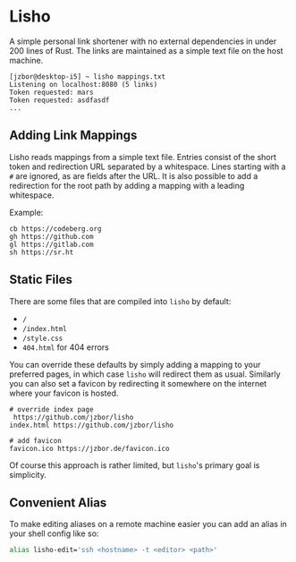 # Lisho
A simple personal link shortener with no external dependencies in under 200 lines of Rust.
The links are maintained as a simple text file on the host machine.

```
[jzbor@desktop-i5] ~ lisho mappings.txt
Listening on localhost:8080 (5 links)
Token requested: mars
Token requested: asdfasdf
...
```

## Adding Link Mappings
Lisho reads mappings from a simple text file.
Entries consist of the short token and redirection URL separated by a whitespace.
Lines starting with a `#` are ignored, as are fields after the URL.
It is also possible to add a redirection for the root path by adding a mapping with a leading whitespace.

Example:
```
cb https://codeberg.org
gh https://github.com
gl https://gitlab.com
sh https://sr.ht
```


## Static Files
There are some files that are compiled into `lisho` by default:
* `/`
* `/index.html`
* `/style.css`
* `404.html` for 404 errors

You can override these defaults by simply adding a mapping to your preferred pages, in which case `lisho` will redirect them as usual.
Similarly you can also set a favicon by redirecting it somewhere on the internet where your favicon is hosted.

```
# override index page
 https://github.com/jzbor/lisho
index.html https://github.com/jzbor/lisho

# add favicon
favicon.ico https://jzbor.de/favicon.ico
```

Of course this approach is rather limited, but `lisho`'s primary goal is simplicity.


## Convenient Alias
To make editing aliases on a remote machine easier you can add an alias in your shell config like so:
```sh
alias lisho-edit='ssh <hostname> -t <editor> <path>'
```

